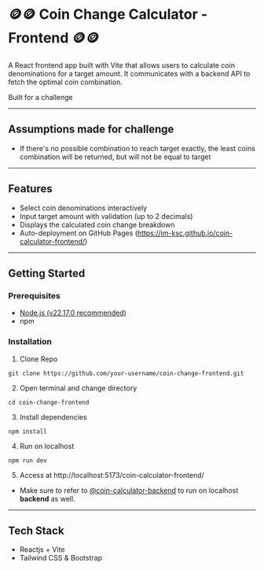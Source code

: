 # 🪙🪙 Coin Change Calculator - Frontend 🪙🪙

A React frontend app built with Vite that allows users to calculate coin denominations for a target amount. It communicates with a backend API to fetch the optimal coin combination.

Built for a challenge

---

## Assumptions made for challenge

- If there's no possible combination to reach target exactly, the least coins combination will be returned, but will not be equal to target

---

## Features

- Select coin denominations interactively
- Input target amount with validation (up to 2 decimals)
- Displays the calculated coin change breakdown
- Auto-deployment on GitHub Pages (https://im-ksc.github.io/coin-calculator-frontend/)

---

## Getting Started

### Prerequisites

- [Node.js (v22.17.0 recommended)](https://nodejs.org/en/download)
- npm

### Installation
1. Clone Repo
```
git clone https://github.com/your-username/coin-change-frontend.git
```
2. Open terminal and change directory
```
cd coin-change-frontend
```
3. Install dependencies
```
npm install
```
4. Run on localhost
```
npm run dev
```
5. Access at http://localhost:5173/coin-calculator-frontend/
- Make sure to refer to [@coin-calculator-backend](https://github.com/im-ksc/coin-calculator-backend) to run on localhost **backend** as well.

---

## Tech Stack

- Reactjs + Vite
- Tailwind CSS & Bootstrap
